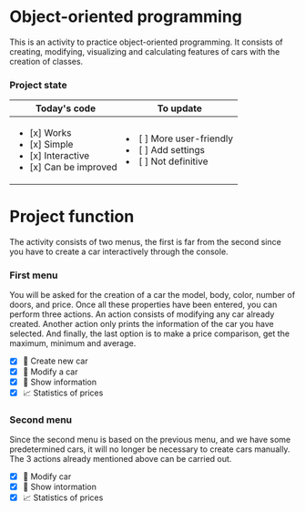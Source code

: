 # Object-oriented programming
This is an activity to practice object-oriented programming. It consists of creating, modifying, visualizing and calculating features of cars with the creation of classes.

### Project state
| Today's code  | To update |
| ------------- | ------------- |
|  <ul><li>[x] Works</li><li>[x] Simple</li><li>[x] Interactive</li><li>[x] Can be improved</li></ul>  | <li>[ ] More user-friendly</li><li>[ ] Add settings</li><li>[ ] Not definitive</li>  |
# Project function

The activity consists of two menus, the first is far from the second since you have to create a car interactively through the console. 

<h3>First menu</h3>

You will be asked for the creation of a car the model, body, color, number of doors, and price. Once all these properties have been entered, you can perform three actions. An action consists of modifying any car already created. Another action only prints the information of the car you have selected. And finally, the last option is to make a price comparison, get the maximum, minimum and average.
- [x] :blue_car: Create new car
- [x] :red_car: Modify a car
- [x] :page_with_curl: Show information
- [x] :chart_with_upwards_trend: Statistics of prices 

<h3>Second menu</h3>

Since the second menu is based on the previous menu, and we have some predetermined cars, it will no longer be necessary to create cars manually. The 3 actions already mentioned above can be carried out.
- [x] :red_car: Modify car
- [x] :page_with_curl: Show intormation
- [x] :chart_with_upwards_trend: Statistics of prices
